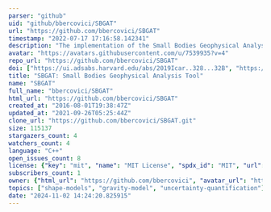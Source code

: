 ```yaml
---
parser: "github"
uid: "github/bbercovici/SBGAT"
url: "https://github.com/bbercovici/SBGAT"
timestamp: "2022-07-17 17:16:58.142341"
description: "The implementation of the Small Bodies Geophysical Analysis Tool (SBGAT)"
avatar: "https://avatars.githubusercontent.com/u/7539935?v=4"
repo_url: "https://github.com/bbercovici/SBGAT"
doi: ["https://ui.adsabs.harvard.edu/abs/2019Icar..328...32B", "https://ui.adsabs.harvard.edu/abs/2018DPS....5041401M", "https://ui.adsabs.harvard.edu/abs/2019ascl.soft04015M/abstract"]
title: "SBGAT: Small Bodies Geophysical Analysis Tool"
name: "SBGAT"
full_name: "bbercovici/SBGAT"
html_url: "https://github.com/bbercovici/SBGAT"
created_at: "2016-08-01T19:38:47Z"
updated_at: "2021-09-26T05:25:44Z"
clone_url: "https://github.com/bbercovici/SBGAT.git"
size: 115137
stargazers_count: 4
watchers_count: 4
language: "C++"
open_issues_count: 8
license: {"key": "mit", "name": "MIT License", "spdx_id": "MIT", "url": "https://api.github.com/licenses/mit", "node_id": "MDc6TGljZW5zZTEz"}
subscribers_count: 1
owner: {"html_url": "https://github.com/bbercovici", "avatar_url": "https://avatars.githubusercontent.com/u/7539935?v=4", "login": "bbercovici", "type": "User"}
topics: ["shape-models", "gravity-model", "uncertainty-quantification"]
date: "2024-11-02 14:24:20.825915"
---
```

